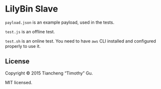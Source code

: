 LilyBin Slave
=============

`payload.json` is an example payload, used in the tests.

`test.js` is an offline test.

`test.sh` is an online test. You need to have `aws` CLI installed and
configured properly to use it.

License
-------

Copyright © 2015 Tiancheng “Timothy” Gu.

MIT licensed.
